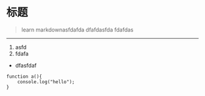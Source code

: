 # 标题

>learn markdownasfdafda
dfafdasfda
fdafdas

******

1. asfd
2. fdafa

+ dfasfdaf

```
function a(){
    console.log("hello");
}
```
